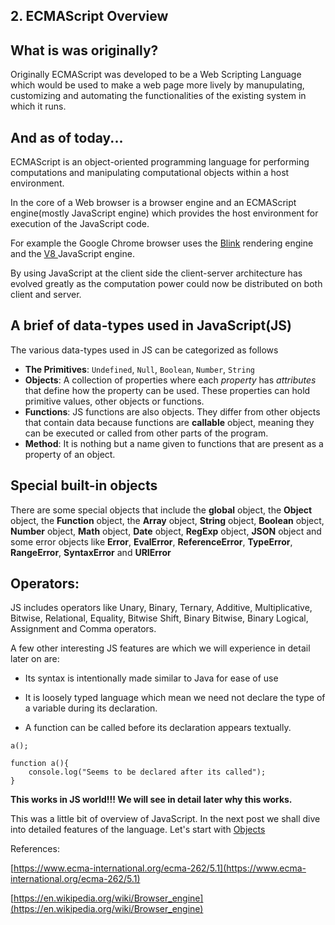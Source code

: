 ## 2. ECMAScript Overview

## What is was originally?
Originally ECMAScript was developed to be a Web Scripting Language which would be used to make a web page more lively by manupulating, customizing and automating the functionalities of the existing system in which it runs. 

## And as of today...
ECMAScript is an object-oriented programming language for performing computations and manipulating computational objects within a host environment.

In the core of a Web browser is a browser engine and an ECMAScript engine(mostly JavaScript engine) which provides the host environment for execution of the JavaScript code.

For example the Google Chrome browser uses the  [Blink](https://www.chromium.org/blink)  rendering engine and the  [V8 ](https://v8.dev/)  JavaScript engine.

By using JavaScript at the client side the client-server architecture has evolved greatly as the computation power could now be distributed on both client and server.

## A brief of data-types used in JavaScript(JS)
The various data-types used in JS can be categorized as follows
- **The Primitives**: ```Undefined```, ```Null```, ```Boolean```, ```Number```, ```String```
- **Objects**: A collection of properties where each *property* has *attributes* that define how the property can be used. These properties can hold primitive values, other objects or functions.
- **Functions**: JS functions are also objects. They differ from other objects that contain data because functions are **callable** object, meaning they can be executed or called from other parts of the program.
- **Method**: It is nothing but a name given to functions that are present as a property of an object.

## Special built-in objects
There are some special objects that include the **global** object, the **Object** object, the **Function** object, the **Array** object, **String** object, **Boolean** object, **Number** object, **Math** object, **Date** object, **RegExp** object, **JSON** object and some error objects like **Error**, **EvalError**, **ReferenceError**, **TypeError**, **RangeError**, **SyntaxError** and **URIError**

## Operators: 
JS includes operators like Unary, Binary, Ternary, Additive, Multiplicative, Bitwise, Relational, Equality, Bitwise Shift, Binary Bitwise, Binary Logical, Assignment and Comma operators.

A few other interesting JS features are which we will experience in detail later on are:

- Its syntax is intentionally made similar to Java for ease of use

-  It is loosely typed language which mean we need not declare the type of a variable during its declaration.
- A function can be called before its declaration appears textually.
   
```
a();

function a(){
	console.log("Seems to be declared after its called");
}
``` 
**This works in JS world!!! We will see in detail later why this works.**

This was a little bit of overview of JavaScript. In the next post we shall dive into detailed features of the language. Let's start with  [Objects](https://diganta.hashnode.dev/3-about-js-objects-ck5o6dqbb05czqks1tmq6wkl9) 


References:

 [https://www.ecma-international.org/ecma-262/5.1](https://www.ecma-international.org/ecma-262/5.1) 

 [https://en.wikipedia.org/wiki/Browser_engine](https://en.wikipedia.org/wiki/Browser_engine)

 

